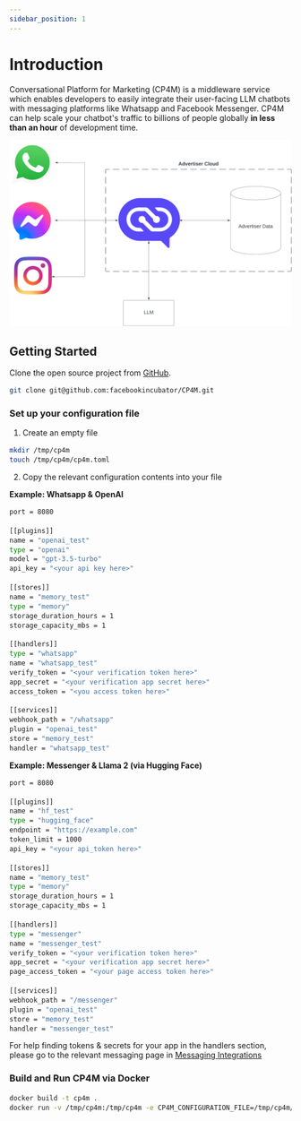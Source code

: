 ```yaml
---
sidebar_position: 1
---
```


# Introduction

Conversational Platform for Marketing (CP4M) is a middleware service which enables developers to easily integrate their user-facing LLM chatbots with messaging platforms like Whatsapp and Facebook Messenger. CP4M can help scale your chatbot's traffic to billions of people globally **in less than an hour** of development time.

![System Diagram](./img/cp4m_diagram.png)

## Getting Started

 Clone the open source project from [GitHub](https://github.com/facebookincubator/CP4M).

```bash
git clone git@github.com:facebookincubator/CP4M.git
```


### Set up your configuration file

1. Create an empty file
```bash
mkdir /tmp/cp4m
touch /tmp/cp4m/cp4m.toml
```

2. Copy the relevant configuration contents into your file

**Example: Whatsapp & OpenAI**
```bash
port = 8080

[[plugins]]
name = "openai_test"
type = "openai"
model = "gpt-3.5-turbo"
api_key = "<your api key here>"

[[stores]]
name = "memory_test"
type = "memory"
storage_duration_hours = 1
storage_capacity_mbs = 1

[[handlers]]
type = "whatsapp"
name = "whatsapp_test"
verify_token = "<your verification token here>"
app_secret = "<your verification app secret here>"
access_token = "<you access token here>"

[[services]]
webhook_path = "/whatsapp"
plugin = "openai_test"
store = "memory_test"
handler = "whatsapp_test"
```

**Example: Messenger & Llama 2 (via Hugging Face)**
```bash
port = 8080

[[plugins]]
name = "hf_test"
type = "hugging_face"
endpoint = "https://example.com"
token_limit = 1000
api_key = "<your api_token here>"

[[stores]]
name = "memory_test"
type = "memory"
storage_duration_hours = 1
storage_capacity_mbs = 1

[[handlers]]
type = "messenger"
name = "messenger_test"
verify_token = "<your verification token here>"
app_secret = "<your verification app secret here>"
page_access_token = "<your page access token here>"

[[services]]
webhook_path = "/messenger"
plugin = "openai_test"
store = "memory_test"
handler = "messenger_test"
```

For help finding tokens & secrets for your app in the handlers section, please go to the relevant messaging page in [Messaging Integrations](./messaging-integrations/connecting-to-messenger.md)

### Build and Run CP4M via Docker

```bash
docker build -t cp4m .
docker run -v /tmp/cp4m:/tmp/cp4m -e CP4M_CONFIGURATION_FILE=/tmp/cp4m/cp4m.toml -p 8080:8080 cp4m
```
